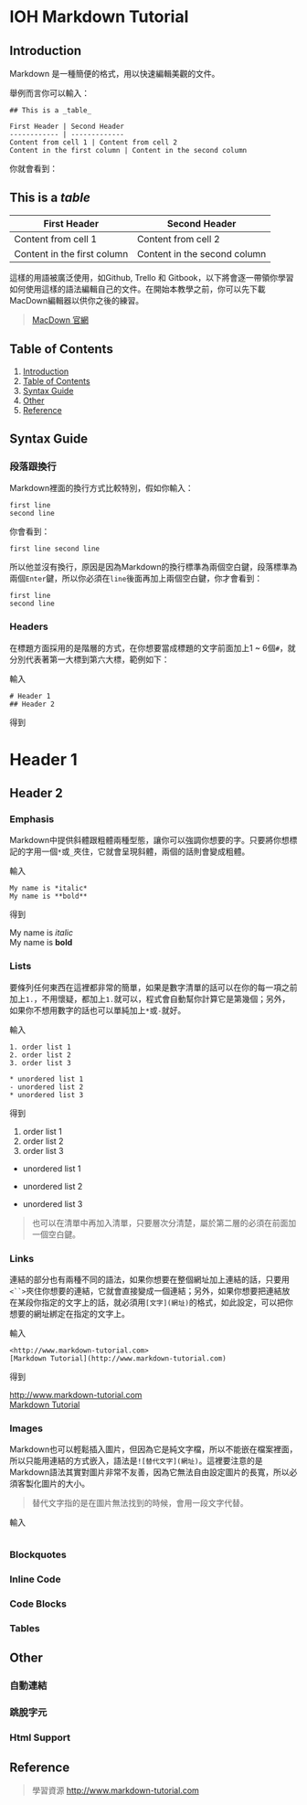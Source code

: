# IOH Markdown Tutorial

## Introduction

Markdown 是一種簡便的格式，用以快速編輯美觀的文件。

舉例而言你可以輸入：

```
## This is a _table_

First Header | Second Header
------------ | -------------
Content from cell 1 | Content from cell 2
Content in the first column | Content in the second column

```

你就會看到：

## This is a _table_

First Header | Second Header
------------ | -------------
Content from cell 1 | Content from cell 2
Content in the first column | Content in the second column

這樣的用語被廣泛使用，如Github, Trello 和 Gitbook，以下將會逐一帶領你學習如何使用這樣的語法編輯自己的文件。在開始本教學之前，你可以先下載MacDown編輯器以供你之後的練習。

> [MacDown 官網](http://macdown.uranusjr.com/)



## Table of Contents

1. [Introduction](#introduction)
2. [Table of Contents](#table-of-contents)
3. [Syntax Guide](#syntax-guide)
4. [Other](#other)
5. [Reference](#reference)

## Syntax Guide

### 段落跟換行

Markdown裡面的換行方式比較特別，假如你輸入：

```
first line
second line
```

你會看到：  

```
first line second line
```

所以他並沒有換行，原因是因為Markdown的換行標準為兩個空白鍵，段落標準為兩個`Enter`鍵，所以你必須在`line`後面再加上兩個空白鍵，你才會看到：  

```
first line  
second line
```

### Headers

在標題方面採用的是階層的方式，在你想要當成標題的文字前面加上1 ~ 6個`#`，就分別代表著第一大標到第六大標，範例如下：

輸入

```
# Header 1
## Header 2
```

得到

# Header 1
## Header 2


### Emphasis

Markdown中提供斜體跟粗體兩種型態，讓你可以強調你想要的字。只要將你想標記的字用一個`*`或`_`夾住，它就會呈現斜體，兩個的話則會變成粗體。

輸入

```
My name is *italic*
My name is **bold**
```

得到

My name is *italic*  
My name is **bold**

### Lists

要條列任何東西在這裡都非常的簡單，如果是數字清單的話可以在你的每一項之前加上`1.`，不用懷疑，都加上`1.`就可以，程式會自動幫你計算它是第幾個；另外，如果你不想用數字的話也可以單純加上`*`或`-`就好。

輸入

```
1. order list 1
2. order list 2
3. order list 3

* unordered list 1
- unordered list 2
* unordered list 3
```

得到

1. order list 1
2. order list 2
3. order list 3

* unordered list 1
- unordered list 2
* unordered list 3

> 也可以在清單中再加入清單，只要層次分清楚，屬於第二層的必須在前面加一個空白鍵。

### Links

連結的部分也有兩種不同的語法，如果你想要在整個網址加上連結的話，只要用`<``>`夾住你想要的連結，它就會直接變成一個連結；另外，如果你想要把連結放在某段你指定的文字上的話，就必須用`[文字](網址)`的格式，如此設定，可以把你想要的網址綁定在指定的文字上。

輸入

```
<http://www.markdown-tutorial.com>
[Markdown Tutorial](http://www.markdown-tutorial.com)
```

得到

<http://www.markdown-tutorial.com>  
[Markdown Tutorial](http://www.markdown-tutorial.com)


### Images

Markdown也可以輕鬆插入圖片，但因為它是純文字檔，所以不能嵌在檔案裡面，所以只能用連結的方式嵌入，語法是`![替代文字](網址)`。這裡要注意的是Markdown語法其實對圖片非常不友善，因為它無法自由設定圖片的長寬，所以必須客製化圖片的大小。

> 替代文字指的是在圖片無法找到的時候，會用一段文字代替。

輸入

```

```

### Blockquotes

### Inline Code

### Code Blocks

### Tables

## Other

### 自動連結

### 跳脫字元

### Html Support

## Reference

> 學習資源 <http://www.markdown-tutorial.com>



